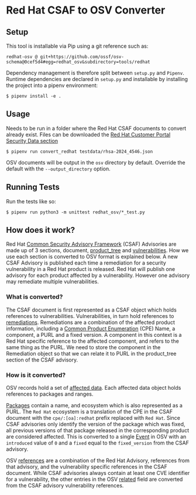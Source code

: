 # Red Hat CSAF to OSV Converter

## Setup

This tool is installable via Pip using a git reference such as:

~~~
redhat-osv @ git+https://github.com/ossf/osv-schema@0cef5d4#egg=redhat_osv&subdirectory=tools/redhat
~~~

Dependency management is therefore split between `setup.py` and `Pipenv`. Runtime dependencies are declared in 
`setup.py` and installable by installing the project into a pipenv environment:

~~~
$ pipenv install -e .
~~~

## Usage

Needs to be run in a folder where the Red Hat CSAF documents to convert already exist. Files can be downloaded the [Red Hat Customer Portal Security Data section](https://access.redhat.com/security/data/csaf/v2/advisories/)
~~~
$ pipenv run convert_redhat testdata/rhsa-2024_4546.json
~~~

OSV documents will be output in the `osv` directory by default. Override the default with the `--output_directory` option.

## Running Tests

Run the tests like so:

~~~
$ pipenv run python3 -m unittest redhat_osv/*_test.py
~~~

## How does it work?

Red Hat [Common Security Advisory Framework](https://docs.oasis-open.org/csaf/csaf/v2.0/os/csaf-v2.0-os.html) (CSAF) Advisories are made up of 3 sections, document, [product_tree](https://docs.oasis-open.org/csaf/csaf/v2.0/os/csaf-v2.0-os.html#322-product-tree-property) and [vulnerabilities](https://docs.oasis-open.org/csaf/csaf/v2.0/os/csaf-v2.0-os.html#323-vulnerabilities-property). How we use each section is converted to OSV format is explained below. A new CSAF Advisory is published each time a remediation for a security vulnerability in a Red Hat product is released. Red Hat will publish one advisory for each product affected by a vulnerability. However one advisory may remediate multiple vulnerabilities.

### What is converted?

The CSAF document is first represented as a CSAF object which holds references to vulnerabilities. Vulnerabilities, in turn hold references to [remediations](https://docs.oasis-open.org/csaf/csaf/v2.0/os/csaf-v2.0-os.html#32312-vulnerabilities-property---remediations). Remediations are a combination of the affected product information, including a [Common Product Enumeration](https://csrc.nist.gov/projects/security-content-automation-protocol/specifications/cpe) (CPE) Name, a component, a PURL and a fixed version. A component in this context is a Red Hat specific reference to the affected component, and refers to the same thing as the PURL. We need to store the component in the Remediation object so that we can relate it to PURL in the product_tree section of the CSAF advisory.

### How is it converted?

OSV records hold a set of [affected data](https://ossf.github.io/osv-schema/#affected-fields). Each affected data object holds references to packages and ranges.

[Packages](https://ossf.github.io/osv-schema/#affectedpackage-field) contain a name, and ecosystem which is also represented as a PURL. The `Red Hat` ecosystem is a translation of the CPE in the CSAF document with the `cpe/:[oa]:redhat` prefix replaced with `Red Hat`. Since CSAF advisories only identify the version of the package which was fixed, all previous versions of that package released in the corresponding product are considered affected. This is converted to a single [Event](https://ossf.github.io/osv-schema/#affectedrangesevents-fields) in OSV with an `introduced` value of `0` and a `fixed` equal to the `fixed_version` from the CSAF advisory.

OSV [references](https://ossf.github.io/osv-schema/#references-field) are a combination of the Red Hat Advisory, references from that advisory, and the vulnerability specific references in the CSAF document. While CSAF advisories always contain at least one CVE identifier for a vulnerability, the other entries in the OSV [related](https://ossf.github.io/osv-schema/#related-field) field are converted from the CSAF advisory vulnerability references.

